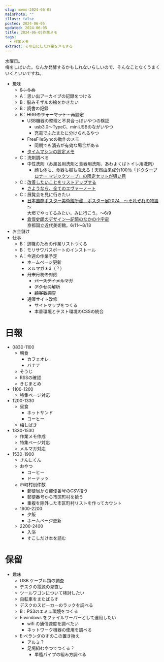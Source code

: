 ```yaml
---
slug: memo-2024-06-05
mainPhoto: ""
illust: false
posted: 2024-06-05
updated: 2024-06-05
title: 2024-06-05作業メモ
tags:
  - 作業メモ
extract: その日にした作業をメモする
---
```


水曜日。  
梅をしばいた。なんか発酵するかもしれないらしいので、そんなことなくうまくいくといいですね。

- 趣味
  - ~~S：うめ~~
  - A：思い出アーカイブの記録をつける
  - B：脳みそザルの絵をかきたい
  - B：読書の記録
  - B：~~HDDのフォーマット・再設定~~
    - USB機器の整理と不具合っぽいやつの検証
      - usb3.0〜TypeC、miniUSBのながいやつ
      - 充電でふたまたに分けられるやつ
    - FreeFileSyncの動作のメモ
      - 同期でも消去が有効な場合がある
    - [タイムマシンの設定メモ](https://support.apple.com/ja-jp/guide/mac-help/mh15139/mac)
  - C：洗剤調べる
    - 中性洗剤（お風呂用洗剤と食器用洗剤、あわよくばトイレ用洗剤）
      - [顔も体も、食器も服も洗える！天然由来成分100％「ドクターブロナー マジックソープ」の限定セットが狙い目](https://www.bepal.net/archives/431622)  
  - C：[改善したいことをリストアップする](2022-03-07-改善したいこと・欲しいもの・やりたいこと.md) 
    - [さようなら、全てのエヴァーノート](https://honeshabri.hatenablog.com/entry/Evernote_to_Obsidian)  
  - C：展覧会を見に行きたい
    - [日本国際ポスター美術館所蔵　ポスター展2024　～それぞれの物語～](https://www.japandesign.ne.jp/event/postermuseum-ogaki-2024/)  
    大垣でやってるみたい。みに行こう。〜6/9
    - [倉俣史朗のデザイン―記憶のなかの小宇宙](https://www.momak.go.jp/Japanese/exhibitionarchive/2024/459.html)  
      京都国立近代美術館。6/11〜8/18
- お金儲け
- 仕事
  - B：退職のための作業リストつくる
  - B：モリサワパスポートのインストール
  - A：今週の作業予定
    - ホームページ更新
    - メルマガ＊3（？）
    - ~~月末月初の対応~~
      - ~~バースデイメルマガ~~
      - ~~アクセス解析~~
      - ~~顧客数調査~~
    - 通販サイト改修
      - サイトマップをつくる
      - 本番環境とテスト環境のCSSの統合

# 日報

- 0830-1100
  - 朝食
    - カフェオレ
    - バナナ
  - そうじ
  - RSSの確認
  - きじまとめ
- 1100-1200
  - 特集ページ対応
- 1200-1330
  - 昼食
    - ホットサンド
    - コーヒー
  - 梅しばき
- 1330-1530
  - 作業メモ作成
  - 特集ページ対応
  - メルマガ対応
- 1530-1900
  - きんにくん
  - おやつ
    - コーヒー
    - ドーナッツ
  - 市町村別件数
    - 郵便局から郵便番号のCSV拾う
    - 郵便番号から市区町村を拾う
    - 重複を除外した市区町村リストを作ってカウント
  - 1900-2200
    - 夕飯
    - ホームページ更新
  - 2200-2400
    - 入浴
    - すこしだけ本を読む
# 保留

- 趣味
  - USB ケーブル類の調査
  - デスクの電源の見直し
  - ツールワゴンについて検討したい
  - 自転車をまたばらす
  - デスクのスピーカーのラックを調べる
  - B：PS3のエミュ環境をつくる
  - E:windows をファイルサーバーとして運用したい
    - wifi の通信速度を調べたい
    - ネットワーク機器の使用を調べる
  - E:ベランダのすのこの置き換え
    - アルミ？
    - 足場組むやつでつくる？
      - 単艦パイプの組み方調べる
